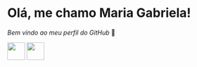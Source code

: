 # Olá, me chamo Maria Gabriela! 
_Bem vindo ao meu perfil do GitHub_ 👋

<img src="https://cdn.jsdelivr.net/gh/devicons/devicon/icons/python/python-original.svg" width="40" height="40"/> <img src="https://cdn.jsdelivr.net/gh/devicons/devicon/icons/html/html-original.svg" width="40" height="40"/>


<!--
**mvgabriela16/mvgabriela16** is a ✨ _special_ ✨ repository because its `README.md` (this file) appears on your GitHub profile.
-->

